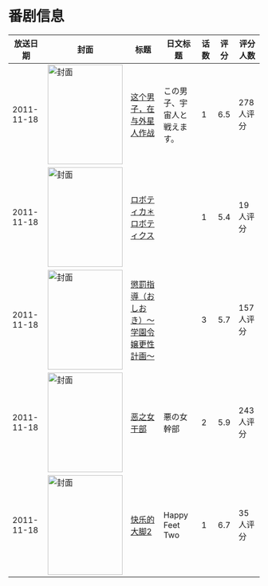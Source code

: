 # 番剧信息

|放送日期|封面|标题|日文标题|话数|评分|评分人数|
|---|---|---|---|---|---|---|
|2011-11-18|<img src="//lain.bgm.tv/pic/cover/c/4e/5f/22946_OO6i6.jpg" alt="封面" style="width:150px;height:200px;object-fit:cover;">|[这个男子，在与外星人作战](https://bangumi.tv/subject/22946)|この男子、宇宙人と戦えます。|1|6.5|278人评分|
|2011-11-18|<img src="//lain.bgm.tv/pic/cover/c/bd/55/41157_Wn0Ni.jpg" alt="封面" style="width:150px;height:200px;object-fit:cover;">|[ロボティカ＊ロボティクス](https://bangumi.tv/subject/41157)||1|5.4|19人评分|
|2011-11-18|<img src="/img/no_icon_subject.png" alt="封面" style="width:150px;height:200px;object-fit:cover;">|[懲罰指導（おしおき）～学園令嬢更性計画～](https://bangumi.tv/subject/63376)||3|5.7|157人评分|
|2011-11-18|<img src="/img/no_icon_subject.png" alt="封面" style="width:150px;height:200px;object-fit:cover;">|[恶之女干部](https://bangumi.tv/subject/66600)|悪の女幹部|2|5.9|243人评分|
|2011-11-18|<img src="//lain.bgm.tv/pic/cover/c/5f/b0/67801_vVNgG.jpg" alt="封面" style="width:150px;height:200px;object-fit:cover;">|[快乐的大脚2](https://bangumi.tv/subject/67801)|Happy Feet Two|1|6.7|35人评分|
